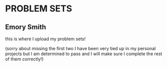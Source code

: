 # PROBLEM SETS
## Emory Smith
this is where I upload my problem sets!

(sorry about missing the first two I have been very tied up in my personal projects but I am determined to pass and I will make sure I complete the rest of them correctly!) 